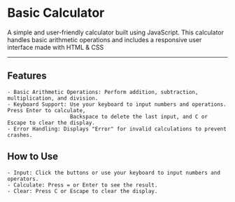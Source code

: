 # Basic Calculator

A simple and user-friendly calculator built using JavaScript. 
This calculator handles basic arithmetic operations and includes a responsive user interface made with HTML & CSS

---

## Features

    - Basic Arithmetic Operations: Perform addition, subtraction, multiplication, and division.
    - Keyboard Support: Use your keyboard to input numbers and operations. Press Enter to calculate, 
                        Backspace to delete the last input, and C or Escape to clear the display.
    - Error Handling: Displays "Error" for invalid calculations to prevent crashes.

## How to Use

    - Input: Click the buttons or use your keyboard to input numbers and operators.
    - Calculate: Press = or Enter to see the result.
    - Clear: Press C or Escape to clear the display.

